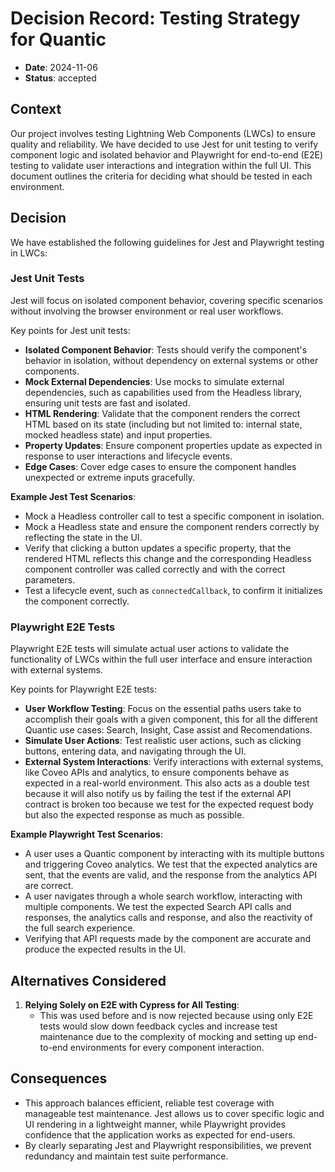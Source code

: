 # Decision Record: Testing Strategy for Quantic

- **Date**: 2024-11-06
- **Status**: accepted

## Context

Our project involves testing Lightning Web Components (LWCs) to ensure quality and reliability. We have decided to use Jest for unit testing to verify component logic and isolated behavior and Playwright for end-to-end (E2E) testing to validate user interactions and integration within the full UI. This document outlines the criteria for deciding what should be tested in each environment.

## Decision

We have established the following guidelines for Jest and Playwright testing in LWCs:

### Jest Unit Tests

Jest will focus on isolated component behavior, covering specific scenarios without involving the browser environment or real user workflows.

Key points for Jest unit tests:

- **Isolated Component Behavior**: Tests should verify the component's behavior in isolation, without dependency on external systems or other components.
- **Mock External Dependencies**: Use mocks to simulate external dependencies, such as capabilities used from the Headless library, ensuring unit tests are fast and isolated.
- **HTML Rendering**: Validate that the component renders the correct HTML based on its state (including but not limited to: internal state, mocked headless state) and input properties.
- **Property Updates**: Ensure component properties update as expected in response to user interactions and lifecycle events.
- **Edge Cases**: Cover edge cases to ensure the component handles unexpected or extreme inputs gracefully.

**Example Jest Test Scenarios**:

- Mock a Headless controller call to test a specific component in isolation.
- Mock a Headless state and ensure the component renders correctly by reflecting the state in the UI.
- Verify that clicking a button updates a specific property, that the rendered HTML reflects this change and the corresponding Headless component controller was called correctly and with the correct parameters.
- Test a lifecycle event, such as `connectedCallback`, to confirm it initializes the component correctly.

### Playwright E2E Tests

Playwright E2E tests will simulate actual user actions to validate the functionality of LWCs within the full user interface and ensure interaction with external systems.

Key points for Playwright E2E tests:

- **User Workflow Testing**: Focus on the essential paths users take to accomplish their goals with a given component, this for all the different Quantic use cases: Search, Insight, Case assist and Recomendations.
- **Simulate User Actions**: Test realistic user actions, such as clicking buttons, entering data, and navigating through the UI.
- **External System Interactions**: Verify interactions with external systems, like Coveo APIs and analytics, to ensure components behave as expected in a real-world environment. This also acts as a double test because it will also notify us by failing the test if the external API contract is broken too because we test for the expected request body but also the expected response as much as possible.

**Example Playwright Test Scenarios**:

- A user uses a Quantic component by interacting with its multiple buttons and triggering Coveo analytics. We test that the expected analytics are sent, that the events are valid, and the response from the analytics API are correct.
- A user navigates through a whole search workflow, interacting with multiple components. We test the expected Search API calls and responses, the analytics calls and response, and also the reactivity of the full search experience.
- Verifying that API requests made by the component are accurate and produce the expected results in the UI.

## Alternatives Considered

1. **Relying Solely on E2E with Cypress for All Testing**:
   - This was used before and is now rejected because using only E2E tests would slow down feedback cycles and increase test maintenance due to the complexity of mocking and setting up end-to-end environments for every component interaction.

## Consequences

- This approach balances efficient, reliable test coverage with manageable test maintenance. Jest allows us to cover specific logic and UI rendering in a lightweight manner, while Playwright provides confidence that the application works as expected for end-users.
- By clearly separating Jest and Playwright responsibilities, we prevent redundancy and maintain test suite performance.
